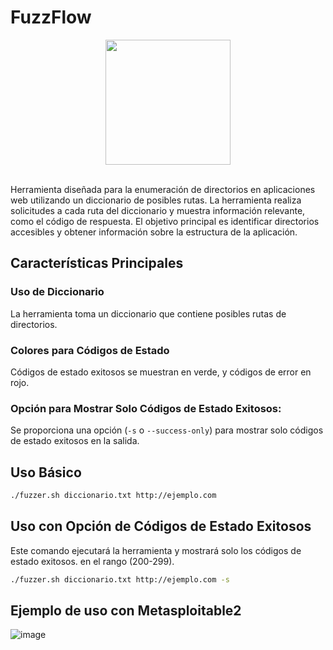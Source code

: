 # FuzzFlow

<div align="center"><img src="https://github.com/0xju4ncaa/FuzzFlow/assets/130152767/22f95c36-b5a9-4630-9310-4c52b9fd4496" width="200px"></div><br>

Herramienta diseñada para la enumeración de directorios en aplicaciones web utilizando un diccionario de posibles rutas. La herramienta realiza solicitudes a cada ruta del diccionario y muestra información relevante, como el código de respuesta. El objetivo principal es identificar directorios accesibles y obtener información sobre la estructura de la aplicación.

## Características Principales
### **Uso de Diccionario** 
La herramienta toma un diccionario que contiene posibles rutas de directorios.
### **Colores para Códigos de Estado** 
Códigos de estado exitosos se muestran en verde, y códigos de error en rojo.
### **Opción para Mostrar Solo Códigos de Estado Exitosos:** 
Se proporciona una opción (`-s` o `--success-only`) para mostrar solo códigos de estado exitosos en la salida.

## Uso Básico
```bash
./fuzzer.sh diccionario.txt http://ejemplo.com
```

## Uso con Opción de Códigos de Estado Exitosos
Este comando ejecutará la herramienta y mostrará solo los códigos de estado exitosos. en el rango (200-299).
```bash
./fuzzer.sh diccionario.txt http://ejemplo.com -s
```
## Ejemplo de uso con Metasploitable2
![image](https://github.com/0xju4ncaa/FuzzFlow/assets/130152767/03418008-b2ec-4b4c-83b4-bd6247d6e76d)
